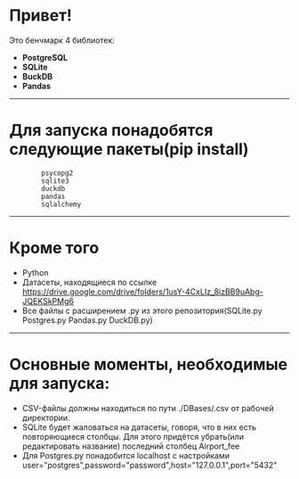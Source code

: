# Привет!
Это бенчмарк 4 библиотек:
- **PostgreSQL**
- **SQLite**
- **ВuckDB**
- **Pandas**
------
# Для запуска понадобятся cледующие пакеты(pip install)
            psycopg2
            sqlite3
            duckdb
            pandas
            sqlalchemy
----------------------------------
# Кроме того
- Python
- Датасеты, находящиеся по ссылке https://drive.google.com/drive/folders/1usY-4CxLIz_8izBB9uAbg-JQEKSkPMg6
- Все файлы с расширением .py из этого репозитория(SQLite.py Postgres.py Pandas.py DuckDB.py)
----------------------------------
# Основные моменты, необходимые для запуска:
- CSV-файлы должны находиться по пути ./DBases/<file>.csv от рабочей директории.
- SQLite будет жаловаться на датасеты, говоря, что в них есть повторяющиеся столбцы. Для этого придётся убрать(или редактировать название) последний столбец Airport_fee
- Для Postgres.py понадобится localhost с настройками user="postgres",password="password",host="127.0.0.1",port="5432"
